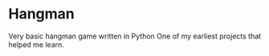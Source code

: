 # Hangman
Very basic hangman game written in Python
One of my earliest projects that helped me learn.
